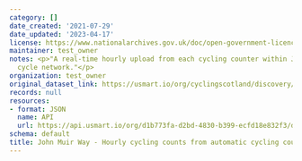 ```yaml
---
category: []
date_created: '2021-07-29'
date_updated: '2023-04-17'
license: https://www.nationalarchives.gov.uk/doc/open-government-licence/version/3/
maintainer: test_owner
notes: <p>"A real-time hourly upload from each cycling counter within John Muir Way's
  cycle network."</p>
organization: test_owner
original_dataset_link: https://usmart.io/org/cyclingscotland/discovery/discovery-view-detail/e318582c-569a-4734-8304-5bf7df9f0db8
records: null
resources:
- format: JSON
  name: API
  url: https://api.usmart.io/org/d1b773fa-d2bd-4830-b399-ecfd18e832f3/dfa2e487-eeda-460a-aaf3-03f4b73893b4/1/urql
schema: default
title: John Muir Way - Hourly cycling counts from automatic cycling counters
---
```


